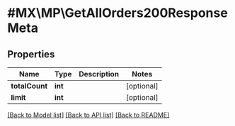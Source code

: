 # #MX\MP\GetAllOrders200ResponseMeta

## Properties

Name | Type | Description | Notes
------------ | ------------- | ------------- | -------------
**totalCount** | **int** |  | [optional]
**limit** | **int** |  | [optional]


[[Back to Model list]](../) [[Back to API list]](../../Api/MX/MP) [[Back to README]](../../README.md)
